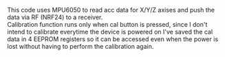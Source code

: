 This code uses MPU6050 to read acc data for X/Y/Z axises and push the data via RF (NRF24) to a receiver.  
Calibration function runs only when cal button is pressed, since I don't intend to calibrate everytime the device is powered on 
  I've saved the cal data in 4 EEPROM registers so it can be accessed even when the power is lost without having to perform the calibration again.
